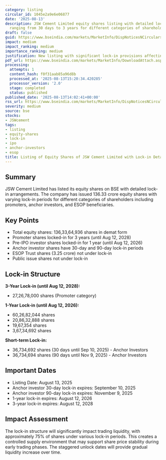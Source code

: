 ```yaml
---
category: listing
circular_id: 1045e2a9e6e06877
date: '2025-08-13'
description: JSW Cement Limited equity shares listing with detailed lock-in periods
  ranging from 30 days to 3 years for different categories of shareholders.
draft: false
guid: https://www.bseindia.com/markets/MarketInfo/DispNoticesNCirculars.aspx?Noticeid={6464B71B-5368-42B5-AD34-0BFB7746A42E}&noticeno=20250813-61&dt=08/13/2025&icount=61&totcount=65&flag=0
impact: medium
impact_ranking: medium
importance_ranking: medium
justification: New listing with significant lock-in provisions affecting trading liquidity
pdf_url: https://www.bseindia.com/markets/MarketInfo/DownloadAttach.aspx?id=20250813-61&attachedId=035f24ac-3b11-42ef-acfa-9ba4ed7f524d
processing:
  attempts: 1
  content_hash: f0f31aab85a96d8b
  processed_at: '2025-08-13T15:20:34.420285'
  processor_version: '2.0'
  stage: completed
  status: published
published_date: '2025-08-13T14:02:41+00:00'
rss_url: https://www.bseindia.com/markets/MarketInfo/DispNoticesNCirculars.aspx?Noticeid={6464B71B-5368-42B5-AD34-0BFB7746A42E}&noticeno=20250813-61&dt=08/13/2025&icount=61&totcount=65&flag=0
severity: medium
source: bse
stocks:
- JSWcement
tags:
- listing
- equity-shares
- lock-in
- ipo
- anchor-investors
- esop
title: Listing of Equity Shares of JSW Cement Limited with Lock-in Details
---
```


## Summary

JSW Cement Limited has listed its equity shares on BSE with detailed lock-in arrangements. The company has issued 136.33 crore equity shares with varying lock-in periods for different categories of shareholders including promoters, anchor investors, and ESOP beneficiaries.

## Key Points

- Total equity shares: 136,33,64,936 shares in demat form
- Promoter shares locked-in for 3 years (until Aug 12, 2028)
- Pre-IPO investor shares locked-in for 1 year (until Aug 12, 2026)
- Anchor investor shares have 30-day and 90-day lock-in periods
- ESOP Trust shares (3.25 crore) not under lock-in
- Public issue shares not under lock-in

## Lock-in Structure

**3-Year Lock-in (until Aug 12, 2028):**
- 27,26,78,000 shares (Promoter category)

**1-Year Lock-in (until Aug 12, 2026):**
- 60,26,82,044 shares
- 20,86,32,888 shares
- 19,67,354 shares
- 3,67,34,692 shares

**Short-term Lock-in:**
- 36,734,692 shares (30 days until Sep 10, 2025) - Anchor Investors
- 36,734,694 shares (90 days until Nov 9, 2025) - Anchor Investors

## Important Dates

- Listing Date: August 13, 2025
- Anchor investor 30-day lock-in expires: September 10, 2025
- Anchor investor 90-day lock-in expires: November 9, 2025
- 1-year lock-in expires: August 12, 2026
- 3-year lock-in expires: August 12, 2028

## Impact Assessment

The lock-in structure will significantly impact trading liquidity, with approximately 75% of shares under various lock-in periods. This creates a controlled supply environment that may support share price stability during early trading phases. The staggered unlock dates will provide gradual liquidity increase over time.